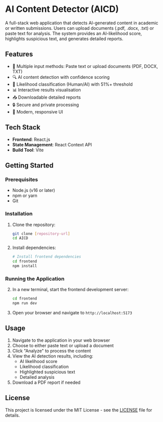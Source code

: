 # AI Content Detector (AICD)

A full-stack web application that detects AI-generated content in academic or written submissions. Users can upload documents (.pdf, .docx, .txt) or paste text for analysis. The system provides an AI-likelihood score, highlights suspicious text, and generates detailed reports.

## Features

- 📝 Multiple input methods: Paste text or upload documents (PDF, DOCX, TXT)
- 🔍 AI content detection with confidence scoring
- 🎯 Likelihood classification (Human/AI) with 51%+ threshold
- 📊 Interactive results visualisation
- 📥 Downloadable detailed reports
- 🔒 Secure and private processing
- 🎨 Modern, responsive UI 

## Tech Stack

- **Frontend**: React.js
- **State Management**: React Context API
- **Build Tool**: Vite

## Getting Started

### Prerequisites

- Node.js (v16 or later)
- npm or yarn
- Git

### Installation

1. Clone the repository:
   ```bash
   git clone [repository-url]
   cd AICD
   ```

2. Install dependencies:
   ```bash
   # Install frontend dependencies
   cd frontend
   npm install


### Running the Application

2. In a new terminal, start the frontend development server:
   ```bash
   cd frontend
   npm run dev
   ```

3. Open your browser and navigate to `http://localhost:5173`

## Usage

1. Navigate to the application in your web browser
2. Choose to either paste text or upload a document
3. Click "Analyze" to process the content
4. View the AI detection results, including:
   - AI likelihood score
   - Likelihood classification
   - Highlighted suspicious text
   - Detailed analysis
5. Download a PDF report if needed


## License

This project is licensed under the MIT License - see the [LICENSE](LICENSE) file for details.
